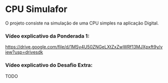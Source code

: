 # CPU Simulafor
O projeto consiste na simulação de uma CPU simples na aplicação Digital.

### Vídeo explicativo da Ponderada 1:
https://drive.google.com/file/d/1MSy4U50ZNGeLXtZxZwWRf13MJXpxft9y/view?usp=drivesdk

### Vídeo explicativo do Desafio Extra:
TODO
